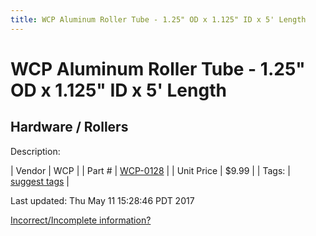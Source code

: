 ```yaml
---
title: WCP Aluminum Roller Tube - 1.25" OD x 1.125" ID x 5' Length
---
```


# WCP Aluminum Roller Tube - 1.25" OD x 1.125" ID x 5' Length
## Hardware / Rollers
Description: 	 

| Vendor | WCP | 
| Part # | [WCP-0128](http://www.wcproducts.net/WCP-0128) | 
| Unit Price | $9.99 | 
| Tags: | [suggest tags](https://docs.google.com/forms/d/e/1FAIpQLSeWyY8v3RgOty-MyWmh9U0iivNYN_molChYyS-0U-o-kOAv_g/viewform) | 

Last updated: Thu May 11 15:28:46 PDT 2017

 [Incorrect/Incomplete information?](https://docs.google.com/forms/d/e/1FAIpQLSeWyY8v3RgOty-MyWmh9U0iivNYN_molChYyS-0U-o-kOAv_g/viewform)